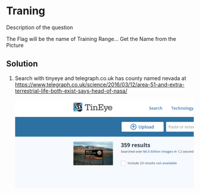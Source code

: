 # Traning

Description of the question

The Flag will be the name of Training Range... Get the Name from the Picture

## Solution

1. Search with tinyeye and telegraph.co.uk has county named nevada at https://www.telegraph.co.uk/science/2016/03/12/area-51-and-extra-terrestrial-life-both-exist-says-head-of-nasa/

    ![image](assets/Training/image.png)
